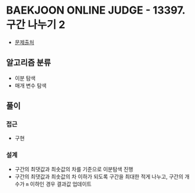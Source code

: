 # BAEKJOON ONLINE JUDGE - 13397. 구간 나누기 2

- [문제출처](https://www.acmicpc.net/problem/13397 '13397. 구간 나누기 2')

## 알고리즘 분류

- 이분 탐색
- 매개 변수 탐색

## 풀이

### 접근

- 구현

### 설계

- 구간의 최댓값과 최솟값의 차를 기준으로 이분탐색 진행
- 구간의 최댓값과 최솟값의 차 이하가 되도록 구간을 최대한 적게 나누고, 구간의 개수가 `m` 이하인 경우 결과값 업데이트
